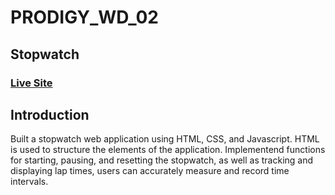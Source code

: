 # PRODIGY_WD_02

## Stopwatch

### [Live Site](https://debgambit.github.io/PRODIGY_WD_02/)

## Introduction
Built a stopwatch web application using HTML, CSS, and Javascript. HTML is used to structure the elements of the application. Implementend functions for starting, pausing, and resetting the stopwatch, as well as tracking and displaying lap times, users can accurately measure and record time intervals.
